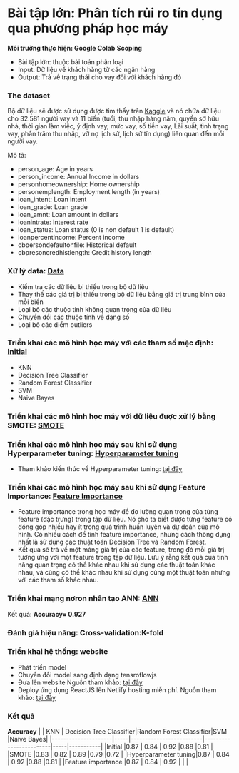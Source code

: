 # Bài tập lớn: Phân tích rủi ro tín dụng qua phương pháp học máy

**Môi trường thực hiện: Google Colab**
**Scoping**
- Bài tập lớn: thuộc bài toán phân loại
- Input: Dữ liệu về khách hàng từ các ngân hàng
- Output: Trả về trạng thái cho vay đối với khách hàng đó

### The dataset
Bộ dữ liệu sẽ được sử dụng được tìm thấy trên [Kaggle](https://www.kaggle.com/datasets/laotse/credit-risk-dataset?resource=download) và nó chứa dữ liệu cho 32.581 người vay và 11 biến (tuổi, thu nhập hàng năm, quyền sở hữu nhà, thời gian làm việc, ý định vay, mức vay, số tiền vay, Lãi suất, tình trạng vay, phần trăm thu nhập, vỡ nợ lịch sử, lịch sử tín dụng) liên quan đến mỗi người vay.

Mô tả:
- person_age: Age in years
- person_income: Annual Income in dollars
- personhomeownership: Home ownership
- personemplength: Employment length (in years)
- loan_intent: Loan intent
- loan_grade: Loan grade
- loan_amnt: Loan amount in dollars
- loanintrate: Interest rate
- loan_status: Loan status (0 is non default 1 is default)
- loanpercentincome: Percent income
- cbpersondefaultonfile: Historical default
- cbpresoncredhistlength: Credit history length

### Xử lý data: [Data](https://github.com/minhduc01168/ET_Tri_tue_nhan_tao/blob/master/BTL_AI_Data.ipynb)
- Kiểm tra các dữ liệu bị thiếu trong bộ dữ liệu
- Thay thế các giá trị bị thiếu trong bộ dữ liệu bằng giá trị trung bình của mỗi biến 
- Loại bỏ các thuộc tính không quan trọng của dữ liệu
- Chuyển đổi các thuộc tính về dạng số 
- Loại bỏ các điểm outliers
### Triển khai các mô hình học máy với các tham số mặc định: [Initial](https://github.com/minhduc01168/ET_Tri_tue_nhan_tao/blob/master/BTL_AI_Train_Test.ipynb)
- KNN
- Decision Tree Classifier
- Random Forest Classifier
- SVM
- Naive Bayes
### Triển khai các mô hình học máy với dữ liệu được xử lý bằng SMOTE: [SMOTE](https://github.com/minhduc01168/ET_Tri_tue_nhan_tao/blob/master/BTL_AI_Train_Test_SMOTE.ipynb) 
### Triển khai các mô hình học máy sau khi sử dụng Hyperparameter tuning: [Hyperparameter tuning](https://github.com/minhduc01168/ET_Tri_tue_nhan_tao/blob/master/Hyperparameter_tuning.ipynb) 
- Tham khảo kiến thức về Hyperparameter tuning: [tại đây](https://www.geeksforgeeks.org/hyperparameter-tuning/?fbclid=IwAR1fMxGEU9pYnBtUnEZnXZjqft1CWhm9Hotk8Bc_0Witanf4B252qOIjhbw)
### Triển khai các mô hình học máy sau khi sử dụng Feature Importance: [Feature Importance](https://github.com/minhduc01168/ET_Tri_tue_nhan_tao/blob/master/Feature_importance.ipynb)
- Feature importance trong học máy để đo lường quan trọng của từng feature (đặc trưng) trong tập dữ liệu. Nó cho ta biết được từng feature có đóng góp nhiều hay ít trong quá trình huấn luyện và dự đoán của mô hình. Có nhiều cách để tính feature importance, nhưng cách thông dụng nhất là sử dụng các thuật toán Decision Tree và Random Forest.
- Kết quả sẽ trả về một mảng giá trị của các feature, trong đó mỗi giá trị tương ứng với một feature trong tập dữ liệu. 
Lưu ý rằng kết quả của tính năng quan trọng có thể khác nhau khi sử dụng các thuật toán khác nhau, và cũng có thể khác nhau khi sử dụng cùng một thuật toán nhưng với các tham số khác nhau.
### Triển khai mạng nơron nhân tạo ANN: [ANN](https://github.com/minhduc01168/ET_Tri_tue_nhan_tao/blob/master/BTL_AI_ANN_normalization.ipynb)
Kết quả: **Accuracy= 0.927**
### Đánh giá hiệu năng: Cross-validation:K-fold
### Triển khai hệ thống: website 
- Phát triển model
- Chuyển đổi model sang định dạng tensroflowjs
- Đưa lên website 
Nguồn tham khảo: [tại đây](https://github.com/daved01/tensorflowjs-web-app-demo?fbclid=IwAR1BPwtxdQwvbKYFtf-_7JV8fvq0TFQ_R5U6z4sziA5YxAR5gl8nA5gx87w)
- Deploy ứng dụng ReactJS lên Netlify hosting miễn phí. 
Nguồn tham khảo: [tại đây](https://www.youtube.com/watch?v=R65aFh-Dstw)
### Kết quả 
**Accuracy**
|                     | KNN | Decision Tree Classifier|Random Forest Classifier|SVM  |Naive Bayes|
|---------------------|-----|-------------------------|------------------------|-----|-----------|
|Initial              |0.87 | 0.84                    | 0.92                   |0.88 |0.81       |
|SMOTE                |0.83 | 0.82                    | 0.89                   |0.79 |0.72       |
|Hyperparameter tuning|0.87 | 0.84                    | 0.92                   |0.88 |0.81       |
|Feature importance   |0.87 | 0.84                    | 0.92                   |     |           |
